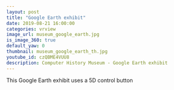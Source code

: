```yaml
---
layout: post
title: "Google Earth exhibit"
date: 2019-08-21 16:00:00
categories: vrview
image_url: museum_google_earth.jpg
is_image_360: true
default_yaw: 0
thumbnail: museum_google_earth_th.jpg
youtube_id: czQBME4VUU8
description: Computer History Museum - Google Earth exhibit
---
```

This Google Earth exhibit uses a 5D control button
